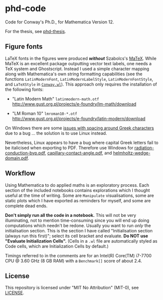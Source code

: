 # phd-code

Code for Conway's Ph.D., for Mathematica Version&nbsp;12.

For the thesis, see [phd-thesis](https://github.com/yawnoc/phd-thesis).

## Figure fonts

LaTeX fonts in the figures were produced ***without*** Szabolcs's [MaTeX][].
While MaTeX is an excellent package outputting vector text labels,
one needs a TeX system and Ghostscript.
Instead I used a simple character mapping
along with Mathematica's own string formatting capabilities
(see the functions `LatinModernFont`, `LatinModernLabelStyle`,
`LatinModernFontStyle`, and `LaTeXStyle` in [`Conway.wl`](Conway.wl)).
This approach only requires the installation of the following fonts:

* "Latin Modern Math" `latinmodern-math.otf` <br>
  <http://www.gust.org.pl/projects/e-foundry/lm-math/download>

* "LM Roman 10" `lmroman10-*.otf` <br>
  <http://www.gust.org.pl/projects/e-foundry/latin-modern/download>

On Windows there are some [issues with spacing around Greek characters][greek]
due to a bug ... the solution is to use Linux instead.

Nevertheless, Linux appears to have a bug where
capital Greek letters fail to be italicised when exporting to PDF.
Therefore use Windows for [radiation-conduction-bvp.pdf],
[capillary-contact-angle.pdf], and [helmholtz-wedge-domain.pdf].

[greek]: https://mathematica.stackexchange.com/q/219745
[radiation-conduction-bvp.pdf]: radiation/general/radiation-conduction-bvp.pdf
[capillary-contact-angle.pdf]: capillary/general/capillary-contact-angle.pdf
[helmholtz-wedge-domain.pdf]: capillary/helmholtz/helmholtz-wedge-domain.pdf

## Workflow

Using Mathematica to do applied maths is an exploratory process.
Each section of the included notebooks contains explorations
which I thought useful at the time of writing.
Some are `Manipulate` visualisations,
some are static plots which I have exported as reminders for myself,
and some are complete dead ends.

**Don't simply run all the code in a notebook.**
This will not be very illuminating,
not to mention time-consuming since you will end up
doing computations which needn't be redone.
Usually you want to run *only* the initialisation section.
This is the section I have called
"Initialisation section (always run this first)";
select its cell bracket and evaluate.
**Do NOT use "Evaluate Initialization Cells".**
(Cells in a `.wl` file are automatically styled as Code cells,
which are Initialization Cells by default.)

Timings referred to in the comments are for an
Intel(R) Core(TM) i7-7700 CPU @ 3.60 GHz (8 GB RAM)
with a `Benchmark[]` score of about 2.4.

[MaTeX]: https://github.com/szhorvat/MaTeX

## License

This repository is licensed under "MIT No Attribution" (MIT-0),
see [LICENSE](LICENSE).
